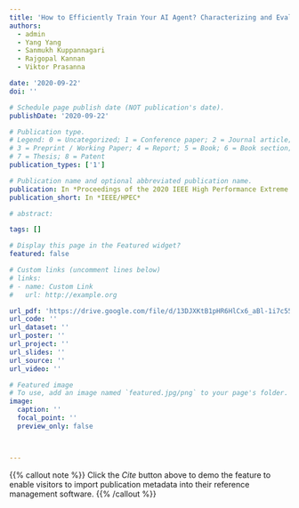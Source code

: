 ```yaml
---
title: 'How to Efficiently Train Your AI Agent? Characterizing and Evaluating Reep Reinforcement Learning on Heterogeneous Platforms'
authors:
  - admin
  - Yang Yang
  - Sanmukh Kuppannagari
  - Rajgopal Kannan
  - Viktor Prasanna

date: '2020-09-22'
doi: ''

# Schedule page publish date (NOT publication's date).
publishDate: '2020-09-22'

# Publication type.
# Legend: 0 = Uncategorized; 1 = Conference paper; 2 = Journal article;
# 3 = Preprint / Working Paper; 4 = Report; 5 = Book; 6 = Book section;
# 7 = Thesis; 8 = Patent
publication_types: ['1']

# Publication name and optional abbreviated publication name.
publication: In *Proceedings of the 2020 IEEE High Performance Extreme Computing Conference*
publication_short: In *IEEE/HPEC*

# abstract: 

tags: []

# Display this page in the Featured widget?
featured: false

# Custom links (uncomment lines below)
# links:
# - name: Custom Link
#   url: http://example.org

url_pdf: 'https://drive.google.com/file/d/13DJXKtB1pHR6HlCx6_aBl-1i7c55esiQ/view'
url_code: ''
url_dataset: ''
url_poster: ''
url_project: ''
url_slides: ''
url_source: ''
url_video: ''

# Featured image
# To use, add an image named `featured.jpg/png` to your page's folder.
image:
  caption: ''
  focal_point: ''
  preview_only: false



---
```


{{% callout note %}}
Click the _Cite_ button above to demo the feature to enable visitors to import publication metadata into their reference management software.
{{% /callout %}}
